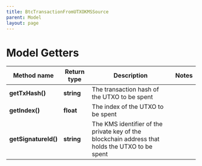 ```yaml
---
title: BtcTransactionFromUTXOKMSSource
parent: Model
layout: page
---
```


# Model Getters

Method name | Return type | Description | Notes
------------ | ------------- | ------------- | -------------
**getTxHash()** | **string** | The transaction hash of the UTXO to be spent |
**getIndex()** | **float** | The index of the UTXO to be spent |
**getSignatureId()** | **string** | The KMS identifier of the private key of the blockchain address that holds the UTXO to be spent |

